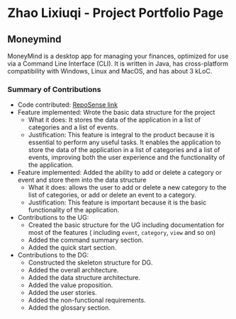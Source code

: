 # Zhao Lixiuqi - Project Portfolio Page

## Moneymind
MoneyMind is a desktop app for managing your finances, 
optimized for use via a Command Line Interface (CLI). 
It is written in Java, has cross-platform compatibility with Windows, 
Linux and MacOS, and has about 3 kLoC.

### Summary of Contributions
* Code contributed: [RepoSense link](https://nus-cs2113-ay2223s2.github.io/tp-dashboard/?search=&sort=groupTitle&sortWithin=title&timeframe=commit&mergegroup=&groupSelect=groupByRepos&breakdown=true&checkedFileTypes=docs~functional-code~test-code~other&since=2023-02-17&tabOpen=true&tabType=authorship&tabAuthor=alexgoexercise&tabRepo=AY2223S2-CS2113-T15-3%2Ftp%5Bmaster%5D&authorshipIsMergeGroup=false&authorshipFileTypes=docs~functional-code~test-code~other&authorshipIsBinaryFileTypeChecked=false&authorshipIsIgnoredFilesChecked=false)
* Feature implemented: Wrote the basic data structure for the project
    * What it does: It stores the data of the application in a list of categories and a list of events.
    * Justification: This feature is integral to the product because it is essential to perform any useful tasks. 
  It enables the application to store the data of the application in a list of categories and a list of events, improving both the user experience and the functionality of the application.
* Feature implemented: Added the ability to add or delete a category or event and store them into the data structure
    * What it does: allows the user to add or delete a new category to the list of categories, or add or delete an event to a category.
    * Justification: This feature is important because it is the basic functionality of the application.
* Contributions to the UG:
    * Created the basic structure for the UG including documentation for most of the features (
  including `event`, `category`, `view` and so on)
    * Added the command summary section.
    * Added the quick start section.
* Contributions to the DG:
    * Constructed the skeleton structure for DG.
    * Added the overall architecture.
    * Added the data structure architecture.
    * Added the value proposition.
    * Added the user stories.
    * Added the non-functional requirements.
    * Added the glossary section.